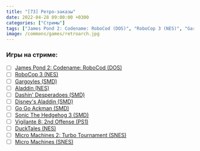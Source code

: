 ```yaml
---
title: "[73] Ретро-заказы"
date: 2022-04-28 09:00:00 +0300
categories: ["Стримы"]
tags: ["James Pond 2: Codename: RoboCod (DOS)", "RoboCop 3 (NES)", "Gargoyles (SMD)", "Aladdin (NES)", "Dashin' Desperadoes (SMD)", "Disney's Aladdin (SMD)", "Go Go Ackman (SMD)", "Sonic The Hedgehog 3 (SMD)", "Vigilante 8: 2nd Offense (PS1)", "DuckTales (NES)", "Micro Machines 2: Turbo Tournament (SNES)", "Micro Machines (SNES)"]
image: /commons/games/retroarch.jpg
---
```


### Игры на стриме:
+ [ ] [James Pond 2: Codename: RoboCod (DOS)](/tags/james-pond-2-codename-robocod-dos)
+ [ ] [RoboCop 3 (NES)](/tags/robocop-3-nes)
+ [ ] [Gargoyles (SMD)](/tags/gargoyles-smd)
+ [ ] [Aladdin (NES)](/tags/aladdin-nes)
+ [ ] [Dashin' Desperadoes (SMD)](/tags/dashin-desperadoes-smd)
+ [ ] [Disney's Aladdin (SMD)](/tags/disney-s-aladdin-smd)
+ [ ] [Go Go Ackman (SMD)](/tags/go-go-ackman-smd)
+ [ ] [Sonic The Hedgehog 3 (SMD)](/tags/sonic-the-hedgehog-3-smd)
+ [ ] [Vigilante 8: 2nd Offense (PS1)](/tags/vigilante-8-2nd-offense-ps1)
+ [ ] [DuckTales (NES)](/tags/ducktales-nes)
+ [ ] [Micro Machines 2: Turbo Tournament (SNES)](/tags/micro-machines-2-turbo-tournament-snes)
+ [ ] [Micro Machines (SNES)](/tags/micro-machines-snes)
